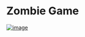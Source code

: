 # Zombie Game

[![image](https://forum.unity.com/attachments/1-png.593497/)](https://forum.unity.com/attachments/1-png.593497/)
